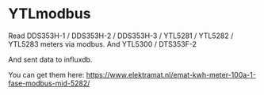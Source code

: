 # YTLmodbus

Read DDS353H-1 / DDS353H-2 / DDS353H-3 / YTL5281 / YTL5282 / YTL5283 meters via modbus. And YTL5300 / DTS353F-2

And sent data to influxdb.

You can get them here: https://www.elektramat.nl/emat-kwh-meter-100a-1-fase-modbus-mid-5282/

